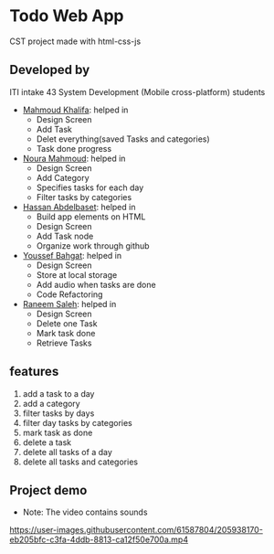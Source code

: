<h1>Todo Web App</h1>
<p>CST project made with html-css-js</p>

<h2>Developed by</h2>
<p>ITI intake 43 System Development (Mobile cross-platform) students</p>
<ul>
<li><a href="https://github.com/mahmoudkhalifah">Mahmoud Khalifa</a>: helped in
  <ul>
    <li>Design Screen</li>
    <li>Add Task</li>
    <li>Delet everything(saved Tasks and categories)</li>
    <li>Task done progress</li>
  </ul>
</li>
<li><a href="https://github.com/Noura-Mahmoud">Noura Mahmoud</a>: helped in
  <ul>
    <li>Design Screen</li>
    <li>Add Category</li>
    <li>Specifies tasks for each day</li>
    <li>Filter tasks by categories</li>
  </ul>
</li>
<li><a href="https://github.com/HasanElfalt">Hassan Abdelbaset</a>: helped in
  <ul>
    <li>Build app elements on HTML</li>
    <li>Design Screen</li>
    <li>Add Task node</li>
    <li>Organize work through github</li>
  </ul>
</li>
<li><a href="https://github.com/itsbahgat">Youssef Bahgat</a>: helped in
  <ul>
    <li>Design Screen</li>
    <li>Store at local storage</li>
    <li>Add audio when tasks are done</li>
    <li>Code Refactoring</li>
  </ul>
</li>
<li><a href="https://github.com/raneem74">Raneem Saleh</a>: helped in
  <ul>
    <li>Design Screen</li>
    <li>Delete one Task</li>
    <li>Mark task done</li>
    <li>Retrieve Tasks</li>
  </ul>
</li>
</ul>

<h2>features</h2>
<ol>
<li>add a task to a day</li>
<li>add a category</li>
<li>filter tasks by days</li>
<li>filter day tasks by categories</li>
<li>mark task as done</li>
<li>delete a task</li>
<li>delete all tasks of a day</li>
<li>delete all tasks and categories</li>
</ol>

<h2>Project demo</h2>

* Note: The video contains sounds

https://user-images.githubusercontent.com/61587804/205938170-eb205bfc-c3fa-4ddb-8813-ca12f50e700a.mp4

